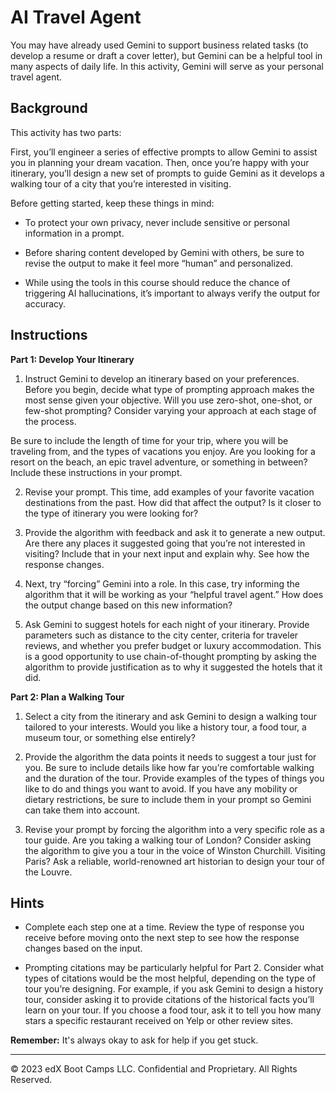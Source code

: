# AI Travel Agent

You may have already used Gemini to support business related tasks (to develop a resume or draft a cover letter), but Gemini can be a helpful tool in many aspects of daily life. In this activity, Gemini will serve as your personal travel agent.

## Background

This activity has two parts:

First, you’ll engineer a series of effective prompts to allow Gemini to assist you in planning your dream vacation. Then, once you’re happy with your itinerary, you’ll design a new set of prompts to guide Gemini as it develops a walking tour of a city that you’re interested in visiting.

Before getting started, keep these things in mind:

* To protect your own privacy, never include sensitive or personal information in a prompt.

* Before sharing content developed by Gemini with others, be sure to revise the output to make it feel more “human” and personalized.

* While using the tools in this course should reduce the chance of triggering AI hallucinations, it’s important to always verify the output for accuracy.

## Instructions

**Part 1: Develop Your Itinerary**

1. Instruct Gemini to develop an itinerary based on your preferences. Before you begin, decide what type of prompting approach makes the most sense given your objective. Will you use zero-shot, one-shot, or few-shot prompting? Consider varying your approach at each stage of the process.

 Be sure to include the length of time for your trip, where you will be traveling from, and the types of vacations you enjoy. Are you looking for a resort on the beach, an epic travel adventure, or something in between? Include these instructions in your prompt.

2. Revise your prompt. This time, add examples of your favorite vacation destinations from the past. How did that affect the output? Is it closer to the type of itinerary you were looking for?

3. Provide the algorithm with feedback and ask it to generate a new output. Are there any places it suggested going that you’re not interested in visiting? Include that in your next input and explain why. See how the response changes.

4. Next, try “forcing” Gemini into a role. In this case, try informing the algorithm that it will be working as your “helpful travel agent.” How does the output change based on this new information?

5. Ask Gemini to suggest hotels for each night of your itinerary. Provide parameters such as distance to the city center, criteria for traveler reviews, and whether you prefer budget or luxury accommodation. This is a good opportunity to use chain-of-thought prompting by asking the algorithm to provide justification as to why it suggested the hotels that it did.

**Part 2: Plan a Walking Tour**

1. Select a city from the itinerary and ask Gemini to design a walking tour tailored to your interests. Would you like a history tour, a food tour, a museum tour, or something else entirely? 

2. Provide the algorithm the data points it needs to suggest a tour just for you. Be sure to include details like how far you’re comfortable walking and the duration of the tour. Provide examples of the types of things you like to do and things you want to avoid. If you have any mobility or dietary restrictions, be sure to include them in your prompt so Gemini can take them into account.

3. Revise your prompt by forcing the algorithm into a very specific role as a tour guide. Are you taking a walking tour of London? Consider asking the algorithm to give you a tour in the voice of Winston Churchill. Visiting Paris? Ask a reliable, world-renowned art historian to design your tour of the Louvre.

## Hints

* Complete each step one at a time. Review the type of response you receive before moving onto the next step to see how the response changes based on the input.

* Prompting citations may be particularly helpful for Part 2. Consider what types of citations would be the most helpful, depending on the type of tour you’re designing. For example, if you ask Gemini to design a history tour, consider asking it to provide citations of the historical facts you’ll learn on your tour. If you choose a food tour, ask it to tell you how many stars a specific restaurant received on Yelp or other review sites.

**Remember:** It's always okay to ask for help if you get stuck.

---

© 2023 edX Boot Camps LLC. Confidential and Proprietary. All Rights Reserved.
